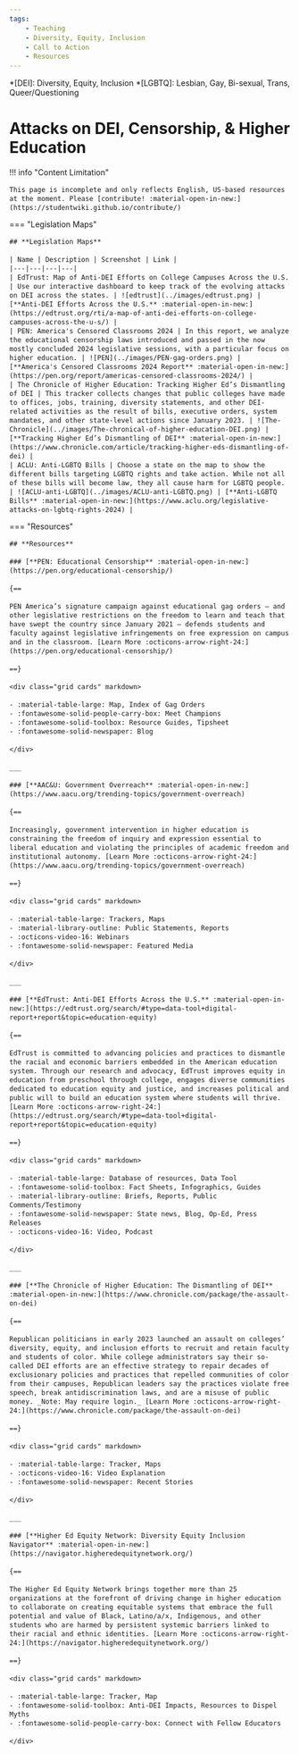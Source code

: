 ```yaml
---
tags:
    - Teaching
    - Diversity, Equity, Inclusion
    - Call to Action
    - Resources
---
```


*[DEI]: Diversity, Equity, Inclusion
*[LGBTQ]: Lesbian, Gay, Bi-sexual, Trans, Queer/Questioning

# Attacks on DEI, Censorship, & Higher Education

!!! info "Content Limitation"

    This page is incomplete and only reflects English, US-based resources at the moment. Please [contribute! :material-open-in-new:](https://studentwiki.github.io/contribute/)

=== "Legislation Maps"

    ## **Legislation Maps**

    | Name | Description | Screenshot | Link |
    |---|---|---|---|
    | EdTrust: Map of Anti-DEI Efforts on College Campuses Across the U.S. | Use our interactive dashboard to keep track of the evolving attacks on DEI across the states. | ![edtrust](../images/edtrust.png) | [**Anti-DEI Efforts Across the U.S.** :material-open-in-new:](https://edtrust.org/rti/a-map-of-anti-dei-efforts-on-college-campuses-across-the-u-s/) |
    | PEN: America's Censored Classrooms 2024 | In this report, we analyze the educational censorship laws introduced and passed in the now mostly concluded 2024 legislative sessions, with a particular focus on higher education. | ![PEN](../images/PEN-gag-orders.png) | [**America's Censored Classrooms 2024 Report** :material-open-in-new:](https://pen.org/report/americas-censored-classrooms-2024/) |
    | The Chronicle of Higher Education: Tracking Higher Ed’s Dismantling of DEI | This tracker collects changes that public colleges have made to offices, jobs, training, diversity statements, and other DEI-related activities as the result of bills, executive orders, system mandates, and other state-level actions since January 2023. | ![The-Chronicle](../images/The-chronical-of-higher-education-DEI.png) | [**Tracking Higher Ed’s Dismantling of DEI** :material-open-in-new:](https://www.chronicle.com/article/tracking-higher-eds-dismantling-of-dei) |
    | ACLU: Anti-LGBTQ Bills | Choose a state on the map to show the different bills targeting LGBTQ rights and take action. While not all of these bills will become law, they all cause harm for LGBTQ people. | ![ACLU-anti-LGBTQ](../images/ACLU-anti-LGBTQ.png) | [**Anti-LGBTQ Bills** :material-open-in-new:](https://www.aclu.org/legislative-attacks-on-lgbtq-rights-2024) |

=== "Resources"

    ## **Resources**

    ### [**PEN: Educational Censorship** :material-open-in-new:](https://pen.org/educational-censorship/)

    {==

    PEN America’s signature campaign against educational gag orders — and other legislative restrictions on the freedom to learn and teach that have swept the country since January 2021 — defends students and faculty against legislative infringements on free expression on campus and in the classroom. [Learn More :octicons-arrow-right-24:](https://pen.org/educational-censorship/)

    ==}

    <div class="grid cards" markdown>

    - :material-table-large: Map, Index of Gag Orders
    - :fontawesome-solid-people-carry-box: Meet Champions
    - :fontawesome-solid-toolbox: Resource Guides, Tipsheet
    - :fontawesome-solid-newspaper: Blog

    </div>

    ___

    ### [**AAC&U: Government Overreach** :material-open-in-new:](https://www.aacu.org/trending-topics/government-overreach)

    {==

    Increasingly, government intervention in higher education is constraining the freedom of inquiry and expression essential to liberal education and violating the principles of academic freedom and institutional autonomy. [Learn More :octicons-arrow-right-24:](https://www.aacu.org/trending-topics/government-overreach)

    ==}

    <div class="grid cards" markdown>

    - :material-table-large: Trackers, Maps
    - :material-library-outline: Public Statements, Reports
    - :octicons-video-16: Webinars
    - :fontawesome-solid-newspaper: Featured Media

    </div>

    ___

    ### [**EdTrust: Anti-DEI Efforts Across the U.S.** :material-open-in-new:](https://edtrust.org/search/#type=data-tool+digital-report+report&topic=education-equity)

    {==

    EdTrust is committed to advancing policies and practices to dismantle the racial and economic barriers embedded in the American education system. Through our research and advocacy, EdTrust improves equity in education from preschool through college, engages diverse communities dedicated to education equity and justice, and increases political and public will to build an education system where students will thrive. [Learn More :octicons-arrow-right-24:](https://edtrust.org/search/#type=data-tool+digital-report+report&topic=education-equity)

    ==}

    <div class="grid cards" markdown>

    - :material-table-large: Database of resources, Data Tool
    - :fontawesome-solid-toolbox: Fact Sheets, Infographics, Guides
    - :material-library-outline: Briefs, Reports, Public Comments/Testimony
    - :fontawesome-solid-newspaper: State news, Blog, Op-Ed, Press Releases
    - :octicons-video-16: Video, Podcast

    </div>

    ___

    ### [**The Chronicle of Higher Education: The Dismantling of DEI** :material-open-in-new:](https://www.chronicle.com/package/the-assault-on-dei)

    {==

    Republican politicians in early 2023 launched an assault on colleges’ diversity, equity, and inclusion efforts to recruit and retain faculty and students of color. While college administrators say their so-called DEI efforts are an effective strategy to repair decades of exclusionary policies and practices that repelled communities of color from their campuses, Republican leaders say the practices violate free speech, break antidiscrimination laws, and are a misuse of public money. _Note: May require login._ [Learn More :octicons-arrow-right-24:](https://www.chronicle.com/package/the-assault-on-dei)

    ==}

    <div class="grid cards" markdown>

    - :material-table-large: Tracker, Maps
    - :octicons-video-16: Video Explanation
    - :fontawesome-solid-newspaper: Recent Stories

    </div>

    ___

    ### [**Higher Ed Equity Network: Diversity Equity Inclusion Navigator** :material-open-in-new:](https://navigator.higheredequitynetwork.org/)

    {==

    The Higher Ed Equity Network brings together more than 25 organizations at the forefront of driving change in higher education to collaborate on creating equitable systems that embrace the full potential and value of Black, Latino/a/x, Indigenous, and other students who are harmed by persistent systemic barriers linked to their racial and ethnic identities. [Learn More :octicons-arrow-right-24:](https://navigator.higheredequitynetwork.org/)

    ==}

    <div class="grid cards" markdown>

    - :material-table-large: Tracker, Map
    - :fontawesome-solid-toolbox: Anti-DEI Impacts, Resources to Dispel Myths
    - :fontawesome-solid-people-carry-box: Connect with Fellow Educators

    </div>